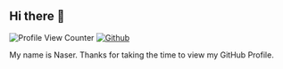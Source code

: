 ## Hi there 👋

![Profile View Counter](https://komarev.com/ghpvc/?username=attarmehran)
[![Github](https://img.shields.io/github/followers/attarmehran?label=Follow&style=social)](https://github.com/attarmehran)


<div size='20px'> My name is Naser. Thanks for taking the time to view my GitHub Profile. 
</div>
